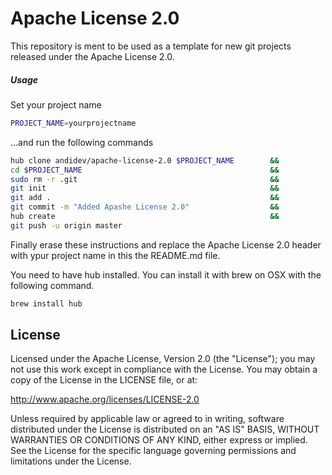 Apache License 2.0
===================

This repository is ment to be used as a template for new git projects released under the Apache License 2.0.

##### Usage
Set your project name
~~~ sh
PROJECT_NAME=yourprojectname
~~~

...and run the following commands
~~~ sh
hub clone andidev/apache-license-2.0 $PROJECT_NAME        &&
cd $PROJECT_NAME                                          &&
sudo rm -r .git                                           &&
git init                                                  &&
git add .                                                 &&
git commit -m "Added Apashe License 2.0"                  &&
hub create                                                &&
git push -u origin master
~~~

Finally erase these instructions and replace the Apache License 2.0 header with ypur project name in this the README.md file.

You need to have hub installed. You can install it with brew on OSX with the following command.
~~~ sh
brew install hub
~~~

## License

Licensed under the Apache License, Version 2.0 (the "License");
you may not use this work except in compliance with the License.
You may obtain a copy of the License in the LICENSE file, or at:

   http://www.apache.org/licenses/LICENSE-2.0

Unless required by applicable law or agreed to in writing, software
distributed under the License is distributed on an "AS IS" BASIS,
WITHOUT WARRANTIES OR CONDITIONS OF ANY KIND, either express or implied.
See the License for the specific language governing permissions and
limitations under the License.